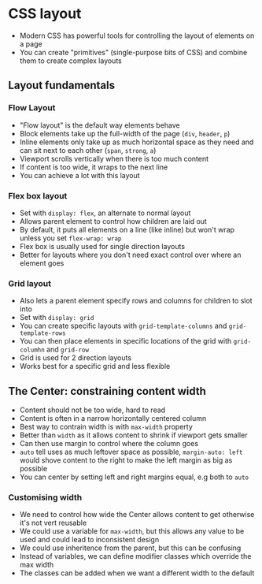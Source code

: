 # CSS layout

- Modern CSS has powerful tools for controlling the layout of elements on a page
- You can create "primitives" (single-purpose bits of CSS) and combine them to create complex layouts

## Layout fundamentals

### Flow Layout

- "Flow layout" is the default way elements behave
- Block elements take up the full-width of the page (`div`, `header`, `p`)
- Inline elements only take up as much horizontal space as they need and can sit next to each other (`span`, `strong`, `a`)
- Viewport scrolls vertically when there is too much content
- If content is too wide, it wraps to the next line
- You can achieve a lot with this layout

### Flex box layout

- Set with `display: flex`, an alternate to normal layout
- Allows parent element to control how children are laid out
- By default, it puts all elements on a line (like inline) but won't wrap unless you set `flex-wrap: wrap`
- Flex box is usually used for single direction layouts
- Better for layouts where you don't need exact control over where an element goes

### Grid layout

- Also lets a parent element specify rows and columns for children to slot into
- Set with `display: grid`
- You can create specific layouts with `grid-template-columns` and `grid-template-rows`
- You can then place elements in specific locations of the grid with `grid-columhn` and `grid-row`
- Grid is used for 2 direction layouts
- Works best for a specific grid and less flexible

## The Center: constraining content width

- Content should not be too wide, hard to read
- Content is often in a narrow horizontally centered column
- Best way to contrain width is with `max-width` property
- Better than `width` as it allows content to shrink if viewport gets smaller
- Can then use margin to control where the column goes
- `auto` tell uses as much leftover space as possible, `margin-auto: left` would shove content to the right to make the left margin as big as possible
- You can center by setting left and right margins equal, e.g both to `auto`

### Customising width

- We need to control how wide the Center allows content to get otherwise it's not vert reusable
- We could use a variable for `max-width`, but this allows any value to be used and could lead to inconsistent design
- We could use inheritence from the parent, but this can be confusing
- Instead of variables, we can define modifier classes which override the max width
- The classes can be added when we want a different width to the default